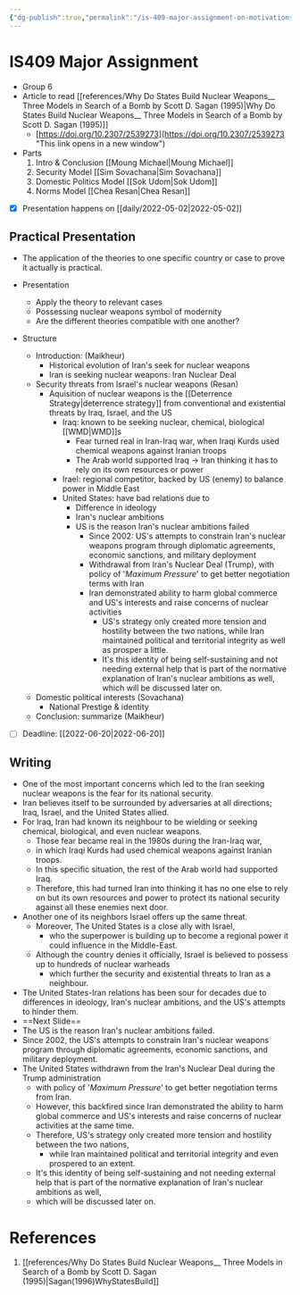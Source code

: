 ```yaml
---
{"dg-publish":true,"permalink":"/is-409-major-assignment-on-motivations-of-states-for-nuclear-weapons/","title":"IS409 Major Assignment"}
---
```


# IS409 Major Assignment
- Group 6
- Article to read [[references/Why Do States Build Nuclear Weapons__ Three Models in Search of a Bomb by Scott D. Sagan (1995)\|Why Do States Build Nuclear Weapons__ Three Models in Search of a Bomb by Scott D. Sagan (1995)]]
	- [https://doi.org/10.2307/2539273](https://doi.org/10.2307/2539273 "This link opens in a new window")
- Parts
	1. Intro & Conclusion [[Moung Michael\|Moung Michael]]
	2. Security Model [[Sim Sovachana\|Sim Sovachana]]
	3. Domestic Politics Model [[Sok Udom\|Sok Udom]]
	4. Norms Model [[Chea Resan\|Chea Resan]]
- [x] Presentation happens on [[daily/2022-05-02\|2022-05-02]]

## Practical Presentation
- The application of the theories to one specific country or case to prove it actually is practical.

- Presentation
	- Apply the theory to relevant cases
	- Possessing nuclear weapons symbol of modernity
	- Are the different theories compatible with one another?
- Structure
	- Introduction: (Maikheur)
		- Historical evolution of Iran's seek for nuclear weapons
		- Iran is seeking nuclear weapons: Iran Nuclear Deal
	- Security threats from Israel's nuclear weapons (Resan)
		- Aquisition of nuclear weapons is the [[Deterrence Strategy\|deterrence strategy]] from conventional and existential threats by Iraq, Israel, and the US
			- Iraq: known to be seeking nuclear, chemical, biological [[WMD\|WMD]]s
				- Fear turned real in Iran-Iraq war, when Iraqi Kurds used chemical weapons against Iranian troops
				- The Arab world supported Iraq -> Iran thinking it has to rely on its own resources or power
			- Irael: regional competitor, backed by US (enemy) to balance power in Middle East
			- United States: have bad relations due to
				- Difference in ideology
				- Iran's nuclear ambitions
				- US is the reason Iran's nuclear ambitions failed
					- Since 2002: US's attempts to constrain Iran's nuclear weapons program through diplomatic agreements, economic sanctions, and military deployment
					- Withdrawal from Iran's Nuclear Deal (Trump), with policy of '*Maximum Pressure*' to get better negotiation terms with Iran
					- Iran demonstrated ability to harm global commerce and US's interests and raise concerns of nuclear activities
						- US's strategy only created more tension and hostility between the two nations, while Iran maintained political and territorial integrity as well as prosper a little.
						- It's this identity of being self-sustaining and not needing external help that is part of the normative explanation of Iran's nuclear ambitions as well, which will be discussed later on.
	- Domestic political interests (Sovachana)
		- National Prestige & identity
	- Conclusion: summarize (Maikheur)
- [ ] Deadline: [[2022-06-20\|2022-06-20]]

## Writing

- One of the most important concerns which led to the Iran seeking nuclear weapons is the fear for its national security. 
- Iran believes itself to be surrounded by adversaries at all directions; Iraq, Israel, and the United States allied. 
- For Iraq, Iran had known its neighbour to be wielding or seeking chemical, biological, and even nuclear weapons. 
	- Those fear became real in the 1980s during the Iran-Iraq war, 
	- in which Iraqi Kurds had used chemical weapons against Iranian troops. 
	- In this specific situation, the rest of the Arab world had supported Iraq. 
	- Therefore, this had turned Iran into thinking it has no one else to rely on but its own resources and power to protect its national security against all these enemies next door. 
- Another one of its neighbors Israel offers up the same threat. 
	- Moreover, The United States is a close ally with Israel, 
		- who the superpower is building up to become a regional power it could influence in the Middle-East. 
	- Although the country denies it officially, Israel is believed to possess up to hundreds of nuclear warheads 
		- which further the security and existential threats to Iran as a neighbour.
- The United States-Iran relations has been sour for decades due to differences in ideology, Iran's nuclear ambitions, and the US's attempts to hinder them. 
- ==Next Slide==
- The US is the reason Iran's nuclear ambitions failed. 
- Since 2002, the US's attempts to constrain Iran's nuclear weapons program through diplomatic agreements, economic sanctions, and military deployment. 
- The United States withdrawn from the Iran's Nuclear Deal during the Trump administration 
	- with policy of '_Maximum Pressure_' to get better negotiation terms from Iran. 
	- However, this backfired since Iran demonstrated the ability to harm global commerce and US's interests and raise concerns of nuclear activities at the same time. 
	- Therefore, US's strategy only created more tension and hostility between the two nations, 
		- while Iran maintained political and territorial integrity and even prospered to an extent. 
	- It's this identity of being self-sustaining and not needing external help that is part of the normative explanation of Iran's nuclear ambitions as well, 
	- which will be discussed later on.


# References
1. [[references/Why Do States Build Nuclear Weapons__ Three Models in Search of a Bomb by Scott D. Sagan (1995)\|Sagan(1996)WhyStatesBuild]]